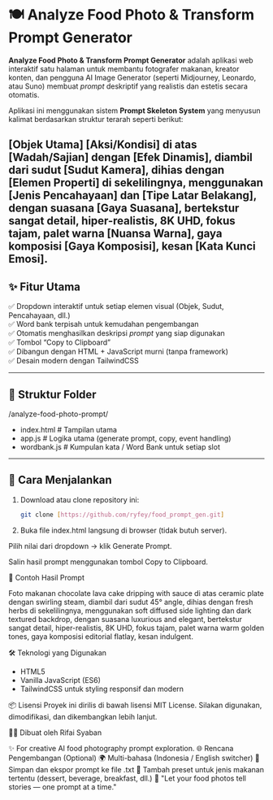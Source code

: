 # 🍽️ Analyze Food Photo & Transform Prompt Generator

**Analyze Food Photo & Transform Prompt Generator** adalah aplikasi web interaktif satu halaman untuk membantu fotografer makanan, kreator konten, dan pengguna AI Image Generator (seperti Midjourney, Leonardo, atau Suno) membuat *prompt* deskriptif yang realistis dan estetis secara otomatis.

Aplikasi ini menggunakan sistem **Prompt Skeleton System** yang menyusun kalimat berdasarkan struktur terarah seperti berikut:

[Objek Utama] [Aksi/Kondisi] di atas [Wadah/Sajian] dengan [Efek Dinamis],
diambil dari sudut [Sudut Kamera],
dihias dengan [Elemen Properti] di sekelilingnya,
menggunakan [Jenis Pencahayaan] dan [Tipe Latar Belakang],
dengan suasana [Gaya Suasana],
bertekstur sangat detail, hiper-realistis, 8K UHD, fokus tajam,
palet warna [Nuansa Warna],
gaya komposisi [Gaya Komposisi], kesan [Kata Kunci Emosi].
---
## ✨ **Fitur Utama**
✅ Dropdown interaktif untuk setiap elemen visual (Objek, Sudut, Pencahayaan, dll.)  
✅ Word bank terpisah untuk kemudahan pengembangan  
✅ Otomatis menghasilkan deskripsi *prompt* yang siap digunakan  
✅ Tombol “Copy to Clipboard”  
✅ Dibangun dengan HTML + JavaScript murni (tanpa framework)  
✅ Desain modern dengan TailwindCSS  

---

## 🧩 **Struktur Folder**
 /analyze-food-photo-prompt/
 - index.html # Tampilan utama
 - app.js # Logika utama (generate prompt, copy, event handling)
 - wordbank.js # Kumpulan kata / Word Bank untuk setiap slot


---

## 🚀 **Cara Menjalankan**
1. Download atau clone repository ini:
   ```bash
   git clone [https://github.com/ryfey/food_prompt_gen.git]
2. Buka file index.html langsung di browser (tidak butuh server).

Pilih nilai dari dropdown → klik Generate Prompt.

Salin hasil prompt menggunakan tombol Copy to Clipboard.

🧠 Contoh Hasil Prompt

Foto makanan chocolate lava cake dripping with sauce di atas ceramic plate dengan swirling steam, diambil dari sudut 45° angle, dihias dengan fresh herbs di sekelilingnya, menggunakan soft diffused side lighting dan dark textured backdrop, dengan suasana luxurious and elegant, bertekstur sangat detail, hiper-realistis, 8K UHD, fokus tajam, palet warna warm golden tones, gaya komposisi editorial flatlay, kesan indulgent.

🛠️ Teknologi yang Digunakan
- HTML5
- Vanilla JavaScript (ES6)
- TailwindCSS untuk styling responsif dan modern

📦 Lisensi
Proyek ini dirilis di bawah lisensi MIT License.
Silakan digunakan, dimodifikasi, dan dikembangkan lebih lanjut.

👨‍💻 Dibuat oleh
Rifai Syaban

✨ For creative AI food photography prompt exploration.
🌐 Rencana Pengembangan (Optional)
🌍 Multi-bahasa (Indonesia / English switcher)
💾 Simpan dan ekspor prompt ke file .txt
🧠 Tambah preset untuk jenis makanan tertentu (dessert, beverage, breakfast, dll.)
🎨 "Let your food photos tell stories — one prompt at a time."
